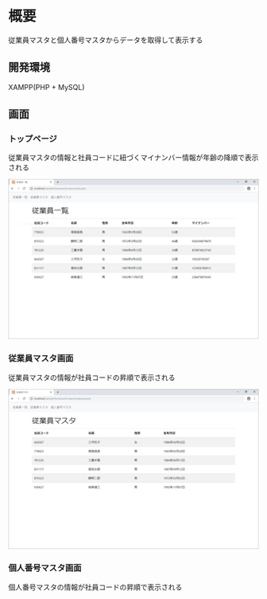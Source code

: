 # 概要
従業員マスタと個人番号マスタからデータを取得して表示する

## 開発環境
XAMPP(PHP + MySQL)

## 画面
### トップページ
従業員マスタの情報と社員コードに紐づくマイナンバー情報が年齢の降順で表示される

![トップ](/images/index.JPG)

### 従業員マスタ画面
従業員マスタの情報が社員コードの昇順で表示される

![トップ](/images/employee.JPG)

### 個人番号マスタ画面
個人番号マスタの情報が社員コードの昇順で表示される
